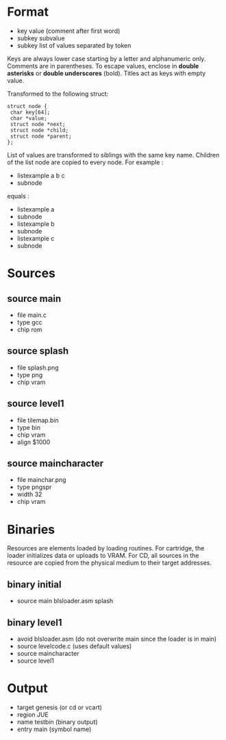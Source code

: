 Format
======

 - key value (comment after first word)
  - subkey subvalue
  - subkey list of values separated by token

Keys are always lower case starting by a letter and alphanumeric only.
Comments are in parentheses.
To escape values, enclose in **double asterisks** or __double underscores__ (bold).
Titles act as keys with empty value.

Transformed to the following struct:

    struct node {
     char key[64];
     char *value;
     struct node *next;
     struct node *child;
     struct node *parent;
    };

List of values are transformed to siblings with the same key name. Children of the list node are copied to every node. For example :

 * listexample a b c
  * subnode

equals :

 * listexample a
  * subnode
 * listexample b
  * subnode
 * listexample c
  * subnode

Sources
=======

source main
-----------
 - file main.c
 - type gcc
 - chip rom

source splash
-------------
 - file splash.png
 - type png
 - chip vram

source level1
-------------
 - file tilemap.bin
 - type bin
 - chip vram
 - align $1000

source maincharacter
--------------------
 - file mainchar.png
 - type pngspr
 - width 32
 - chip vram


Binaries
=========

Resources are elements loaded by loading routines. For cartridge, the loader initializes data or uploads to VRAM. For CD, all sources in the resource are copied from the physical medium to their target addresses.

binary initial
--------------
 - source main blsloader.asm splash

binary level1
-------------
 - avoid blsloader.asm (do not overwrite main since the loader is in main)
 - source levelcode.c (uses default values)
 - source maincharacter
 - source level1

Output
======

 - target genesis (or cd or vcart)
 - region JUE
 - name testbin (binary output)
 - entry main (symbol name)
